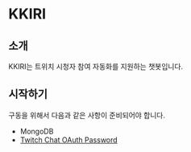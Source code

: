 # KKIRI

## 소개

KKIRI는 트위치 시청자 참여 자동화를 지원하는 챗봇입니다.

## 시작하기 

구동을 위해서 다음과 같은 사항이 준비되어야 합니다.

- MongoDB
- [Twitch Chat OAuth Password](https://twitchapps.com/tmi/)
